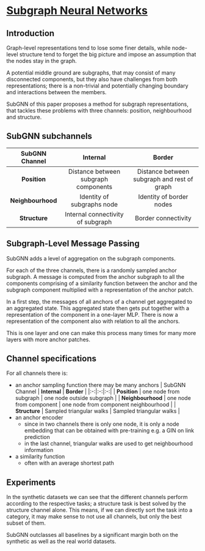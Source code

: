 # [Subgraph Neural Networks](https://arxiv.org/abs/2006.10538)
## Introduction
Graph-level representations tend to lose some finer details, while node-level structure tend to forget the big picture and impose an assumption that the nodes stay in the graph.

A potential middle ground are subgraphs, that may consist of many disconnected components, but they also have challenges from both representations; there is a non-trivial and potentially changing boundary and interactions between the members.

SubGNN of this paper proposes a method for subgraph representations, that tackles these problems with three channels: position, neighbourhood and structure.
## SubGNN subchannels
| SubGNN Channel | **Internal** | **Border** |
|:-:|:-:|:-:|
| **Position** | Distance between subgraph components | Distance between subgraph and rest of graph |
| **Neighbourhood** | Identity of subgraphs node | Identity of border nodes |
| **Structure** | Internal connectivity of subgraph | Border connectivity |

## Subgraph-Level Message Passing
SubGNN adds a level of aggregation on the subgraph components.

For each of the three channels, there is a randomly sampled anchor subgraph. A message is computed from the anchor subgraph to all the components comprising of a similarity function between the anchor and the subgraph component multiplied with a representation of the anchor patch.

In a first step, the messages of all anchors of a channel get aggregated to an aggregated state. This aggregated state then gets put together with a representation of the component in a one-layer MLP. There is now a representation of the component also with relation to all the anchors.

This is one layer and one can make this process many times for many more layers with more anchor patches.
## Channel specifications
For all channels there is:
- an anchor sampling function there may be many anchors
| SubGNN Channel | **Internal** | **Border** |
|:-:|:-:|:-:|
| **Position** | one node from subgraph | one node outside subgraph |
| **Neighbourhood** | one node from component | one node from component neighbourhood |
| **Structure** | Sampled triangular walks | Sampled triangular walks |
- an anchor encoder
	- since in two channels there is only one node, it is only a node embedding that can be obtained with pre-training e.g. a GIN on link prediction
	- in the last channel, triangular walks are used to get neighbourhood information
- a similarity function
	- often with an average shortest path
## Experiments
In the synthetic datasets we can see that the different channels perform according to the respective tasks; a structure task is best solved by the structure channel alone. This means, if we can directly sort the task into a category, it may make sense to not use all channels, but only the best subset of them.

SubGNN outclasses all baselines by a significant margin both on the synthetic as well as the real world datasets.